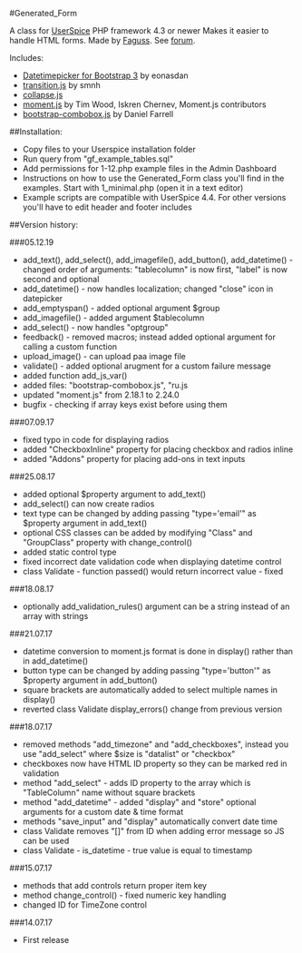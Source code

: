 #Generated_Form

A class for [UserSpice](https://userspice.com/) PHP framework 4.3 or newer
Makes it easier to handle HTML forms.
Made by [Faguss](https://ofp-faguss.com/). 
See [forum](https://userspice.com/forums/showthread.php?tid=644&highlight=generated_form).

Includes:
* [Datetimepicker for Bootstrap 3](https://github.com/Eonasdan/bootstrap-datetimepicker/) by eonasdan
* [transition.js](https://github.com/smnh/TransitionJs) by smnh
* [collapse.js](https://getbootstrap.com/docs/3.4/javascript/#collapse)
* [moment.js](https://momentjs.com/) by Tim Wood, Iskren Chernev, Moment.js contributors
* [bootstrap-combobox.js](https://github.com/danielfarrell/bootstrap-combobox) by Daniel Farrell

##Installation:

* Copy files to your Userspice installation folder
* Run query from "gf_example_tables.sql"
* Add permissions for 1-12.php example files in the Admin Dashboard
* Instructions on how to use the Generated_Form class you'll find in the examples. Start with 1_minimal.php (open it in a text editor)
* Example scripts are compatible with UserSpice 4.4. For other versions you'll have to edit header and footer includes


##Version history:

###05.12.19

* add_text(), add_select(), add_imagefile(), add_button(), add_datetime() - changed order of arguments: "tablecolumn" is now first, "label" is now second and optional
* add_datetime() - now handles localization; changed "close" icon in datepicker
* add_emptyspan() - added optional argument $group
* add_imagefile() - added argument $tablecolumn
* add_select() - now handles "optgroup"
* feedback() - removed macros; instead added optional argument for calling a custom function
* upload_image() - can upload paa image file
* validate() - added optional arugment for a custom failure message
* added function add_js_var()
* added files: "bootstrap-combobox.js", "ru.js
* updated "moment.js" from 2.18.1 to 2.24.0
* bugfix - checking if array keys exist before using them


###07.09.17

* fixed typo in code for displaying radios
* added "CheckboxInline" property for placing checkbox and radios inline
* added "Addons" property for placing add-ons in text inputs

###25.08.17

* added optional $property argument to add_text()
* add_select() can now create radios
* text type can be changed by adding passing "type='email'" as $property argument in add_text()
* optional CSS classes can be added by modifying "Class" and "GroupClass" property with change_control()
* added static control type
* fixed incorrect date validation code when displaying datetime control
* class Validate - function passed() would return incorrect value - fixed

###18.08.17

* optionally add_validation_rules() argument can be a string instead of an array with strings

###21.07.17

* datetime conversion to moment.js format is done in display() rather than in add_datetime()
* button type can be changed by adding passing "type='button'" as $property argument in add_button()
* square brackets are automatically added to select multiple names in display()
* reverted class Validate display_errors() change from previous version

###18.07.17

* removed methods "add_timezone" and "add_checkboxes", instead you use "add_select" where $size is "datalist" or "checkbox"
* checkboxes now have HTML ID property so they can be marked red in validation
* method "add_select" - adds ID property to the array which is "TableColumn" name without square brackets
* method "add_datetime" - added "display" and "store" optional arguments for a custom date & time format
* methods "save_input" and "display" automatically convert date time
* class Validate removes "[]" from ID when adding error message so JS can be used
* class Validate - is_datetime - true value is equal to timestamp

###15.07.17

* methods that add controls return proper item key
* method change_control() - fixed numeric key handling
* changed ID for TimeZone control

###14.07.17

* First release
